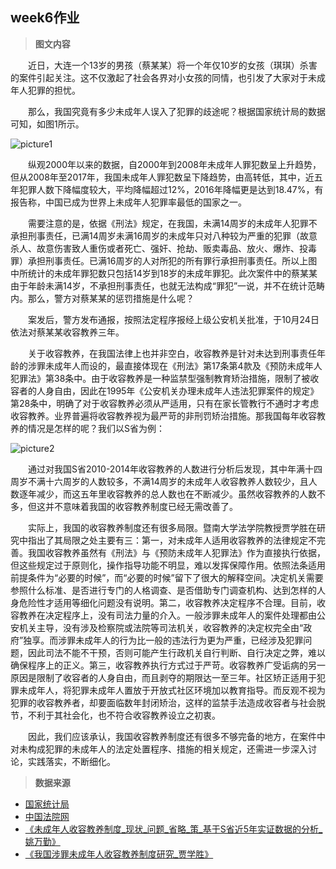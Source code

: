 ## week6作业
> __图文内容__

&emsp;&emsp;近日，大连一个13岁的男孩（蔡某某）将一个年仅10岁的女孩（琪琪）杀害的案件引起关注。这不仅激起了社会各界对小女孩的同情，也引发了大家对于未成年人犯罪的担忧。

&emsp;&emsp;那么，我国究竟有多少未成年人误入了犯罪的歧途呢？根据国家统计局的数据可知，如图1所示。

![picture1](https://github.com/lhz837540397/homework/blob/master/%E4%B8%8D%E6%BB%A118%E5%B2%81%E9%9D%92%E5%B0%91%E5%B9%B4%E5%88%91%E4%BA%8B%E7%BD%AA%E7%8A%AF%E6%95%B0.jpg)

&emsp;&emsp;纵观2000年以来的数据，自2000年到2008年未成年人罪犯数呈上升趋势，但从2008年至2017年，我国未成年人罪犯数呈下降趋势，由高转低，其中，近五年犯罪人数下降幅度较大，平均降幅超过12%，2016年降幅更是达到18.47%，有报告称，中国已成为世界上未成年人犯罪率最低的国家之一。

&emsp;&emsp;需要注意的是，依据《刑法》规定，在我国，未满14周岁的未成年人犯罪不承担刑事责任，已满14周岁未满16周岁的未成年只对八种较为严重的犯罪（故意杀人、故意伤害致人重伤或者死亡、强奸、抢劫、贩卖毒品、放火、爆炸、投毒罪）承担刑事责任。已满16周岁的人对所犯的所有罪行承担刑事责任。所以上图中所统计的未成年罪犯数只包括14岁到18岁的未成年罪犯。此次案件中的蔡某某由于年龄未满14岁，不承担刑事责任，也就无法构成“罪犯”一说，并不在统计范畴内。那么，警方对蔡某某的惩罚措施是什么呢？

&emsp;&emsp;案发后，警方发布通报，按照法定程序报经上级公安机关批准，于10月24日依法对蔡某某收容教养三年。

&emsp;&emsp;关于收容教养，在我国法律上也并非空白，收容教养是针对未达到刑事责任年龄的涉罪未成年人而设的，最直接体现在《刑法》第17条第4款及《预防未成年人犯罪法》第38条中。由于收容教养是一种监禁型强制教育矫治措施，限制了被收容者的人身自由，因此在1995年《公安机关办理未成年人违法犯罪案件的规定》第28条中，明确了对于收容教养必须从严适用，只有在家长管教行不通时才考虑收容教养。业界普遍将收容教养视为最严苛的非刑罚矫治措施。那我国每年收容教养的情况是怎样的呢？我们以S省为例：

![picture2](https://github.com/lhz837540397/homework/blob/master/2010-2014%E5%B9%B4s%E7%9C%81%E6%94%B6%E5%AE%B9%E7%AE%A1%E6%95%99%E4%BA%BA%E6%95%B0.jpg)

&emsp;&emsp;通过对我国S省2010-2014年收容教养的人数进行分析后发现，其中年满十四周岁不满十六周岁的人数较多，不满14周岁的未成年人收容教养人数较少，且人数逐年减少，而这五年里收容教养的总人数也在不断减少。虽然收容教养的人数不多，但这并不意味着我国的收容教养制度已经无需改善了。

&emsp;&emsp;实际上，我国的收容教养制度还有很多局限。暨南大学法学院教授贾学胜在研究中指出了其局限之处主要有三：第一，对未成年人适用收容教养的法律规定不完善。我国收容教养虽然有《刑法》与《预防未成年人犯罪法》作为直接执行依据，但这些规定过于原则化，操作指导功能不明显，难以发挥保障作用。依照法条适用前提条件为“必要的时候”，而“必要的时候”留下了很大的解释空间。决定机关需要参照什么标准、是否进行专门的人格调查、是否借助专门调查机构、达到怎样的人身危险性才适用等细化问题没有说明。第二，收容教养决定程序不合理。目前，收容教养在决定程序上，没有司法力量的介入。一般涉罪未成年人的案件处理都由公安机关主导，没有涉及检察院或法院等司法机关，收容教养的决定权完全由“政府”独享。而涉罪未成年人的行为比一般的违法行为更为严重，已经涉及犯罪问题，因此司法不能不干预，否则可能产生行政机关自行判断、自行决定之弊，难以确保程序上的正义。第三，收容教养执行方式过于严苛。收容教养广受诟病的另一原因是限制了收容者的人身自由，而且剥夺的期限达一至三年。社区矫正适用于犯罪未成年人，将犯罪未成年人置放于开放式社区环境加以教育指导。而反观不视为犯罪的收容教养者，却要面临数年封闭矫治，这样的监禁手法造成收容者与社会脱节，不利于其社会化，也不符合收容教养设立之初衷。

&emsp;&emsp;因此，我们应该承认，我国收容教养制度还有很多不够完备的地方，在案件中对未构成犯罪的未成年人的法定处置程序、措施的相关规定，还需进一步深入讨论，实践落实，不断细化。



> __数据来源__
* [国家统计局](http://data.stats.gov.cn/easyquery.htm?cn=C01&zb=A0S0A&sj=2018)
* [中国法院网](https://www.chinacourt.org/article/detail/2018/06/id/3325143.shtml)
* [《未成年人收容教养制度_现状_问题_省略_策_基于S省近5年实证数据的分析_姚万勤》](https://github.com/lhz837540397/homework/blob/master/%E6%9C%AA%E6%88%90%E5%B9%B4%E4%BA%BA%E6%94%B6%E5%AE%B9%E6%95%99%E5%85%BB%E5%88%B6%E5%BA%A6_%E7%8E%B0%E7%8A%B6_%E9%97%AE%E9%A2%98_%E7%9C%81%E7%95%A5_%E7%AD%96_%E5%9F%BA%E4%BA%8ES%E7%9C%81%E8%BF%915%E5%B9%B4%E5%AE%9E%E8%AF%81%E6%95%B0%E6%8D%AE%E7%9A%84%E5%88%86%E6%9E%90_%E5%A7%9A%E4%B8%87%E5%8B%A4.pdf)
* [《我国涉罪未成年人收容教养制度研究_贾学胜》](https://github.com/lhz837540397/homework/blob/master/%E6%88%91%E5%9B%BD%E6%B6%89%E7%BD%AA%E6%9C%AA%E6%88%90%E5%B9%B4%E4%BA%BA%E6%94%B6%E5%AE%B9%E6%95%99%E5%85%BB%E5%88%B6%E5%BA%A6%E7%A0%94%E7%A9%B6_%E8%B4%BE%E5%AD%A6%E8%83%9C.pdf)
